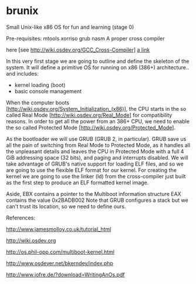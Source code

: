 # brunix
Small Unix-like x86 OS for fun and learning (stage 0)

Pre-requisites:
mtools
xorriso
grub
nasm
A proper cross compiler

here [see http://wiki.osdev.org/GCC_Cross-Compiler]
[a link](https://github.com/user/repo/blob/branch/other_file.md)

In this very first stage we are going to outline and define the skeleton of the system. It will define
a primitive OS for running on x86 (386+) architecture.. and includes:
* kernel loading (boot)
* basic console management

When the computer boots [http://wiki.osdev.org/System_Initialization_(x86)],
the CPU starts in the so called Real Mode [http://wiki.osdev.org/Real_Mode] for compatibility reasons. In order
to get all the power from an 386+ CPU, we need to enable the so called Protected Mode [http://wiki.osdev.org/Protected_Mode].

As the bootloader we will use GRUB (GRUB 2, in particular). GRUB save us all the pain of switching from Real Mode to Protected Mode, as it handles
all the unpleasant details and leaves the CPU in Protected Mode with a full 4 GiB addressing space (32 bits),
and paging and interrupts disabled.
We will take advantage of GRUB's native support for loading ELF files, and so we are going to use the flexible ELF format for our kernel.
For creating the kernel we are going to use the linker (ld) from the cross-compiler just built as the first step
to produce an ELF formatted kernel image.



Aside,
EBX contains a pointer to the Multiboot information structure
EAX contains the value 0x2BADB002
Note that GRUB configures a stack but we can't trust its location, so we need to define ours.




References:

http://www.jamesmolloy.co.uk/tutorial_html

http://wiki.osdev.org

http://os.phil-opp.com/multiboot-kernel.html

http://www.osdever.net/bkerndev/index.php

http://www.jofre.de/?download=WritingAnOs.pdf

